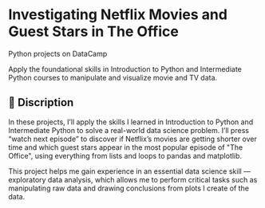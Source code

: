 # Investigating Netflix Movies and Guest Stars in The Office
Python projects on DataCamp

Apply the foundational skills in Introduction to Python and Intermediate Python courses to manipulate and visualize movie and TV data.

## :book: Discription

In these projects, I’ll apply the skills I learned in Introduction to Python and Intermediate Python to solve a real-world data science problem. I’ll press “watch next episode” to discover if Netflix’s movies are getting shorter over time and which guest stars appear in the most popular episode of "The Office", using everything from lists and loops to pandas and matplotlib.

This project helps me gain experience in an essential data science skill — exploratory data analysis, which allows me to perform critical tasks such as manipulating raw data and drawing conclusions from plots I create of the data.
